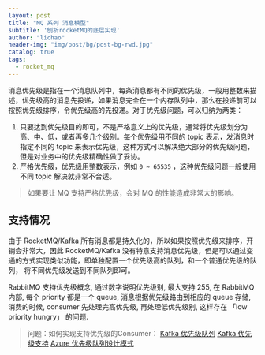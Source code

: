 ```yaml
---
layout: post
title: "MQ 系列 消息模型"
subtitle: '刨析rocketMQ的底层实现'
author: "lichao"
header-img: "img/post/bg/post-bg-rwd.jpg"
catalog: true
tags:
  - rocket_mq
---
```


消息优先级是指在一个消息队列中，每条消息都有不同的优先级，一般用整数来描述，优先级高的消息先投递，如果消息完全在一个内存队列中，那么在投递前可以按照优先级排序，令优先级高的先投递。对于优先级问题，可以归纳为两类：

1. 只要达到优先级目的即可，不是严格意义上的优先级，通常将优先级划分为高、中、低，或者再多几个级别。每个优先级用不同的 topic 表示，发消息时指定不同的 topic 来表示优先级，这种方式可以解决绝大部分的优先级问题，但是对业务中的优先级精确性做了妥协。
2. 严格优先级，优先级用整数表示，例如 ```0 ~ 65535``` ，这种优先级问题一般使用不同 topic 解决就非常不合适。

> 如果要让 MQ 支持严格优先级，会对 MQ 的性能造成非常大的影响。

## 支持情况

由于 RocketMQ/Kafka 所有消息都是持久化的，所以如果按照优先级来排序，开销会非常大，因此 RocketMQ/Kafka 没有特意支持消息优先级，但是可以通过变通的方式实现类似功能，即单独配置一个优先级高的队列，和一个普通优先级的队列， 将不同优先级发送到不同队列即可。

RabbitMQ 支持优先级概念, 通过数字说明优先级别, 最大支持 255, 在 RabbitMQ 内部, 每个 priority 都是一个 queue, 消息根据优先级路由到相应的 queue 存储, 消费的时候, consumer 先处理完高优先级, 再处理低优先级别, 这样存在 「low priority hungry」 的问题.

> 问题：如何实现支持优先级的Consumer：
> [Kafka 优先级队列](https://qiankunli.github.io/2019/04/27/kafka_priority.html)
> [Kafka 优先级支持](https://www.menina.cn/article/103)
> [Azure 优先级队列设计模式](https://docs.microsoft.com/zh-cn/azure/architecture/patterns/priority-queue)
